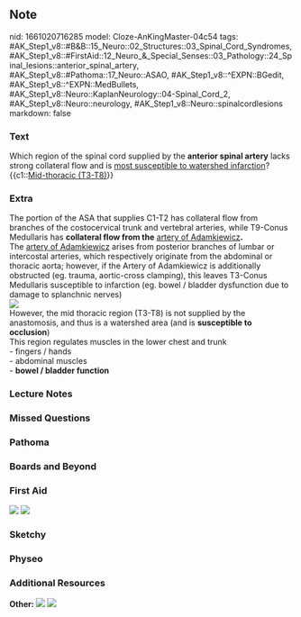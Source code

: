 ## Note
nid: 1661020716285
model: Cloze-AnKingMaster-04c54
tags: #AK_Step1_v8::#B&B::15_Neuro::02_Structures::03_Spinal_Cord_Syndromes, #AK_Step1_v8::#FirstAid::12_Neuro_&_Special_Senses::03_Pathology::24_Spinal_lesions::anterior_spinal_artery, #AK_Step1_v8::#Pathoma::17_Neuro::ASAO, #AK_Step1_v8::^EXPN::BGedit, #AK_Step1_v8::^EXPN::MedBullets, #AK_Step1_v8::Neuro::KaplanNeurology::04-Spinal_Cord_2, #AK_Step1_v8::Neuro::neurology, #AK_Step1_v8::Neuro::spinalcordlesions
markdown: false

### Text
<div>
  Which region of the spinal cord supplied by the <b>anterior
  spinal artery</b> lacks strong collateral flow and is <u>most
  susceptible to watershed infarction</u>?
</div>
<div>
  {{c1::<u>Mid-thoracic (T3-T8)</u>}}
</div>

### Extra
<div>
  The portion of the ASA that supplies C1-T2 has collateral flow
  from branches of the costocervical trunk and vertebral arteries,
  while T9-Conus Medullaris has <b>collateral flow from the</b>
  <u>artery of Adamkiewicz</u><b>.</b>
</div>
<div>
  The <u>artery of Adamkiewicz</u> arises from posterior branches
  of lumbar or intercostal arteries, which respectively originate
  from the abdominal or thoracic aorta; however, if the Artery of
  Adamkiewicz is additionally obstructed (eg. trauma, aortic-cross
  clamping), this leaves T3-Conus Medullaris susceptible to
  infarction (eg. bowel / bladder dysfunction due to damage to
  splanchnic nerves)
</div>
<div><img src="paste-37765647433729.jpg" class="resizer"></div>
<div>
  However, the mid thoracic region (T3-T8) is not supplied by the
  anastomosis, and thus is a watershed area (and is <b>susceptible
  to occlusion</b>)
</div>
<div>
  This region regulates muscles in the lower chest and trunk
</div>
<div>
  - fingers / hands
</div>
<div>
  - abdominal muscles
</div>
<div>
  - <b>bowel / bladder function</b>
</div>

### Lecture Notes


### Missed Questions


### Pathoma


### Boards and Beyond


### First Aid
<img src="tmpplUDyq.png"> <img src="tmpmt1mr1.png">

### Sketchy


### Physeo


### Additional Resources
<b>Other:</b> <img src="tmpqv4KhQ.png"> <img src="tmpR7fSIt.png">
